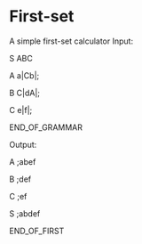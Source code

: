 # First-set
A simple first-set calculator
Input:

S ABC

A a|Cb|;

B C|dA|;

C e|f|;

END_OF_GRAMMAR

Output:

A ;abef

B ;def

C ;ef

S ;abdef

END_OF_FIRST
